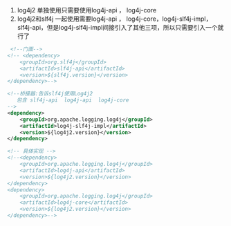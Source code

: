 1. log4j2 单独使用只需要使用log4j-api ， log4j-core
2. log4j2和slf4j 一起使用需要log4j-api ， log4j-core，log4j-slf4j-impl，slf4j-api，但是log4j-slf4j-impl间接引入了其他三项，所以只需要引入一个就行了
```xml
 <!--门面-->
<!-- <dependency>
    <groupId>org.slf4j</groupId>
    <artifactId>slf4j-api</artifactId>
    <version>${slf4j.version}</version>
</dependency>-->

<!--桥接器:告诉slf4j使用Log4j2
   包含 slf4j-api  log4j-api  log4j-core
-->
<dependency>
    <groupId>org.apache.logging.log4j</groupId>
    <artifactId>log4j-slf4j-impl</artifactId>
    <version>${log4j2.version}</version>
</dependency>

<!-- 具体实现 -->
<!--<dependency>
    <groupId>org.apache.logging.log4j</groupId>
    <artifactId>log4j-api</artifactId>
    <version>${log4j2.version}</version>
</dependency>
<dependency>
    <groupId>org.apache.logging.log4j</groupId>
    <artifactId>log4j-core</artifactId>
    <version>${log4j2.version}</version>
</dependency>-->
```
